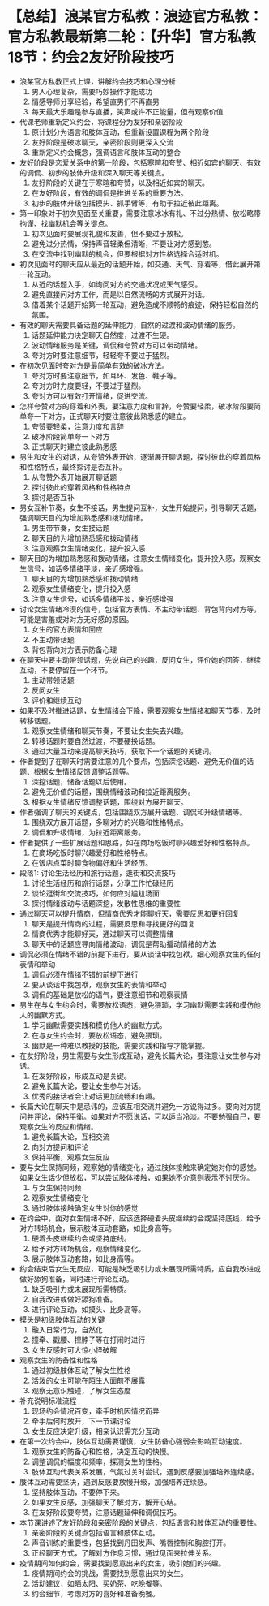 # 【总结】浪某官方私教：浪迹官方私教：官方私教最新第二轮：【升华】官方私教18节：约会2友好阶段技巧

-   浪某官方私教正式上课，讲解约会技巧和心理分析
    1.  男人心理复杂，需要巧妙操作才能成功
    2.  情感导师分享经验，希望直男们不再直男
    3.  每天最大乐趣是参与直播，笑声或许不正能量，但有观察价值
-   代课老师重新定义约会，将课程分为友好和亲密阶段
    1.  原计划分为语言和肢体互动，但重新设置课程为两个阶段
    2.  友好阶段是破冰聊天，亲密阶段则更深入交流
    3.  重新定义约会概念，强调语言和肢体互动的整合
-   友好阶段是恋爱关系中的第一阶段，包括寒暄和夸赞、相近如宾的聊天、有效的调侃、初步的肢体升级和深入聊天等关键点。
    1.  友好阶段的关键在于寒暄和夸赞，以及相近如宾的聊天。
    2.  在友好阶段，有效的调侃是推进关系的重要方法。
    3.  初步的肢体升级包括摸头、抓手臂等，有助于拉近彼此距离。
-   第一印象对于初次见面至关重要，需要注意冰冰有礼、不过分热情、放松略带拘谨、找幽默机会等关键点。
    1.  初次见面时要展现礼貌和友善，但不要过于放松。
    2.  避免过分热情，保持声音轻柔但清晰，不要让对方感到憨。
    3.  在交流中找到幽默的机会，但要根据对方性格选择合适时机。
-   初次见面时的聊天应从最近的话题开始，如交通、天气、穿着等，借此展开第一轮互动。
    1.  从近的话题入手，如询问对方的交通状况或天气感受。
    2.  避免直接问对方工作，而是以自然流畅的方式展开对话。
    3.  借着某个话题开始第一轮互动，避免造成不顺畅的痕迹，保持轻松自然的氛围。
-   有效的聊天需要具备话题的延伸能力，自然的过渡和波动情绪的服务。
    1.  话题延伸能力决定聊天自然度，过渡不生硬。
    2.  波动情绪服务是关键，调侃和夸赞对方可以带动情绪。
    3.  夸对方时要注意细节，轻轻夸不要过于猛烈。
-   在初次见面时夸对方是最简单有效的破冰方法。
    1.  夸对方时要注意细节，如耳环、发色、鞋子等。
    2.  夸对方时力度要轻，不要过于猛烈。
    3.  夸对方可以有效打开情绪，促进交流。
-   怎样夸赞对方的穿着和外表，要注意力度和言辞，夸赞要轻柔，破冰阶段要简单夸一下对方，正式聊天时要注意彼此熟悉感的建立。
    1.  夸赞要轻柔，注意力度和言辞
    2.  破冰阶段简单夸一下对方
    3.  正式聊天时建立彼此熟悉感
-   男生和女生的对话，从夸赞外表开始，逐渐展开聊话题，探讨彼此的穿着风格和性格特点，最终探讨是否互补。
    1.  从夸赞外表开始展开聊话题
    2.  探讨彼此的穿着风格和性格特点
    3.  探讨是否互补
-   男女互补节奏，女生不接话，男生提问互补，女生开始提问，引导聊天话题，强调聊天目的为增加熟悉感和拨动情绪。
    1.  男生带节奏，女生接话题
    2.  聊天目的为增加熟悉感和拨动情绪
    3.  注意观察女生情绪变化，提升投入感
-   聊天目的为增加熟悉感和拨动情绪，注意女生情绪变化，提升投入感，观察女生信号，如话多情绪平淡，亲近感增强。
    1.  聊天目的为增加熟悉感和拨动情绪
    2.  观察女生情绪变化，提升投入感
    3.  注意女生信号，如话多情绪平淡，亲近感增强
-   讨论女生情绪冷漠的信号，包括官方表情、不主动带话题、背包背向对方等，可能是害羞或对对方无好感的原因。
    1.  女生的官方表情和回应
    2.  不主动带话题
    3.  背包背向对方表示防备心理
-   在聊天中要主动带领话题，先说自己的兴趣，反问女生，评价她的回答，继续互动，不要停留在一个环节。
    1.  主动带领话题
    2.  反问女生
    3.  评价和继续互动
-   如果不及时推进话题，女生情绪会下降，需要观察女生情绪和聊天节奏，及时转移话题。
    1.  观察女生情绪和聊天节奏，不要让女生失去兴趣。
    2.  转移话题时要自然过渡，不要硬换话题。
    3.  通过大量互动来提高聊天技巧，获取下一个话题的关键词。
-   作者提到了在聊天时需要注意的几个要点，包括深挖话题、避免无价值的话题、根据女生情绪反馈调整话题等。
    1.  深挖话题，储备话题以后使用。
    2.  避免无价值的话题，围绕情绪波动和拉近距离服务。
    3.  根据女生情绪反馈调整话题，围绕对方展开聊天。
-   作者强调了聊天的关键点，包括围绕双方展开话题、调侃和升级情绪等。
    1.  围绕双方展开话题，多聊对方的兴趣和性格特点。
    2.  调侃和升级情绪，为拉近距离服务。
-   作者提供了一些扩展话题和思路，如在商场吃饭时聊兴趣爱好和性格特点。
    1.  在商场吃饭时聊兴趣爱好和性格特点。
    2.  在饭店点菜时聊食物偏好和生活经历。
-   段落1: 讨论生活经历和旅行话题，逛街和交流技巧
    1.  讨论生活经历和旅行话题，分享工作忙碌经历
    2.  谈论逛街和交流技巧，如何应对尴尬场面
    3.  探讨情绪波动与话题深挖，发散性思维的重要性
-   通过聊天可以提升情商，但情商优秀才能聊好天，需要反思和更好回复
    1.  聊天是提升情商的过程，需要反思和寻找更好的回复
    2.  情商优秀才能聊好天，通过聊天可以调整情绪
    3.  聊天中的话题应导向情绪波动，调侃是帮助播动情绪的方法
-   调侃必须在情绪不错的前提下进行，要从谈话中找包袱，细心观察女生的任何表情和举动
    1.  调侃必须在情绪不错的前提下进行
    2.  要从谈话中找包袱，观察女生的表情和举动
    3.  调侃的基础是放松的语气，要注意细节和观察表情
-   男生在与女生约会时，需要放松语态，避免猥琐，学习幽默需要实践和模仿他人的幽默方式。
    1.  学习幽默需要实践和模仿他人的幽默方式。
    2.  在与女生约会时，要放松语态，避免猥琐。
    3.  幽默是一种难以教授的技能，需要实践和指导才能掌握。
-   在友好阶段，男生需要与女生形成互动，避免长篇大论，要注意让女生参与对话。
    1.  在友好阶段，形成互动是关键。
    2.  避免长篇大论，要让女生参与对话。
    3.  优秀的接话者会让对话更加流畅和有趣。
-   长篇大论在聊天中是忌讳的，应该互相交流并避免一方说得过多。要向对方提问并评论，保持平衡。如果对方不愿说话，可以适当冷淡。不要勉强自己，要观察女生的反应和情绪。
    1.  避免长篇大论，互相交流
    2.  向对方提问和评论
    3.  保持平衡，观察女生反应
-   要与女生保持同频，观察她的情绪变化，通过肢体接触来确定她对你的感觉。如果女生话少但放松，可以尝试肢体接触，如果她不介意则表示不讨厌你。
    1.  与女生保持同频
    2.  观察女生情绪变化
    3.  通过肢体接触确定女生对你的感觉
-   在约会中，面对女生情绪不好，应该选择硬着头皮继续约会或坚持底线，给予对方转场机会，展示肢体互动套路，如比身高等。
    1.  硬着头皮继续约会或坚持底线。
    2.  给予对方转场机会，观察情绪变化。
    3.  展示肢体互动套路，如比身高等。
-   约会结束后女生无反应，可能是缺乏吸引力或未展现所需特质，应自我改进或做好舔狗准备，同时进行评论互动。
    1.  缺乏吸引力或未展现所需特质。
    2.  自我改进或做好舔狗准备。
    3.  进行评论互动，如摸头、比身高等。
-   摸头是初级肢体互动的关键
    1.  融入日常行为，自然化
    2.  撞牵、戳腰、捏脖子等在打闹时进行
    3.  女生反感时可大惊小怪破解
-   观察女生的防备性和性格
    1.  通过初级肢体互动了解女生性格
    2.  活泼的女生可能在陌生人面前不展露
    3.  观察无意识触碰，了解女生态度
-   补充说明标准流程
    1.  现场约会情况百变，牵手时机因情况而异
    2.  牵手后何时放开，下一节课讨论
    3.  女生反应决定升级，相亲认识需充分互动
-   在第一次约会中，肢体互动需要谨慎，女生防备心强弱会影响互动速度。
    1.  观察女生的防备心和性格，决定互动的快慢。
    2.  调整调侃的幅度和频率，探测女生的性格。
    3.  肢体互动代表关系发展，气氛过关时尝试，遇到反感要加强培养连续感。
-   肢体互动需要坚决，遇到反感要放慢升级，加强培养连续感。
    1.  坚持肢体互动，不要停下来。
    2.  如果女生反感，加强聊天了解对方，解开心结。
    3.  在友好阶段要夸赞，注意话题延伸和调侃技巧。
-   本节课讲述了友好阶段和亲密阶段的关键点，包括语言和肢体互动的重要性。
    1.  亲密阶段的关键点包括语言和肢体互动。
    2.  声音训练的重要性，包括找到丹田发声、嘴唇控制和胸腔打开。
    3.  正经聊天方式，了解对方作息习惯，通过见面来拉伸关系。
-   疫情期间如何约会，需要找到愿意出来的女生，吸引她们的兴趣。
    1.  疫情期间约会的挑战，需要找到愿意出来的女生。
    2.  活动建议，如晒太阳、买奶茶、吃晚餐等。
    3.  约会细节，考虑对方的喜好和准备晚餐。